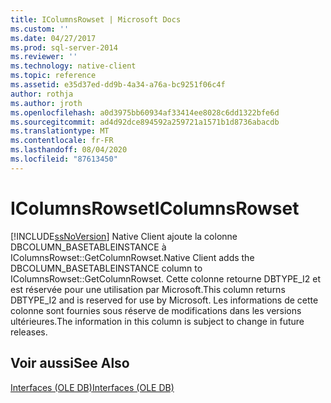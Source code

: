 ```yaml
---
title: IColumnsRowset | Microsoft Docs
ms.custom: ''
ms.date: 04/27/2017
ms.prod: sql-server-2014
ms.reviewer: ''
ms.technology: native-client
ms.topic: reference
ms.assetid: e35d37ed-dd9b-4a34-a76a-bc9251f06c4f
author: rothja
ms.author: jroth
ms.openlocfilehash: a0d3975bb60934af33414ee8028c6dd1322bfe6d
ms.sourcegitcommit: ad4d92dce894592a259721a1571b1d8736abacdb
ms.translationtype: MT
ms.contentlocale: fr-FR
ms.lasthandoff: 08/04/2020
ms.locfileid: "87613450"
---
```

# <a name="icolumnsrowset"></a><span data-ttu-id="7337b-102">IColumnsRowset</span><span class="sxs-lookup"><span data-stu-id="7337b-102">IColumnsRowset</span></span>
  [!INCLUDE[ssNoVersion](../../includes/ssnoversion-md.md)] <span data-ttu-id="7337b-103">Native Client ajoute la colonne DBCOLUMN_BASETABLEINSTANCE à IColumnsRowset::GetColumnRowset.</span><span class="sxs-lookup"><span data-stu-id="7337b-103">Native Client adds the DBCOLUMN_BASETABLEINSTANCE column to IColumnsRowset::GetColumnRowset.</span></span> <span data-ttu-id="7337b-104">Cette colonne retourne DBTYPE_I2 et est réservée pour une utilisation par Microsoft.</span><span class="sxs-lookup"><span data-stu-id="7337b-104">This column returns DBTYPE_I2 and is reserved for use by Microsoft.</span></span> <span data-ttu-id="7337b-105">Les informations de cette colonne sont fournies sous réserve de modifications dans les versions ultérieures.</span><span class="sxs-lookup"><span data-stu-id="7337b-105">The information in this column is subject to change in future releases.</span></span>  
  
## <a name="see-also"></a><span data-ttu-id="7337b-106">Voir aussi</span><span class="sxs-lookup"><span data-stu-id="7337b-106">See Also</span></span>  
 [<span data-ttu-id="7337b-107">Interfaces &#40;OLE DB&#41;</span><span class="sxs-lookup"><span data-stu-id="7337b-107">Interfaces &#40;OLE DB&#41;</span></span>](../../database-engine/dev-guide/interfaces-ole-db.md)  
  
  
